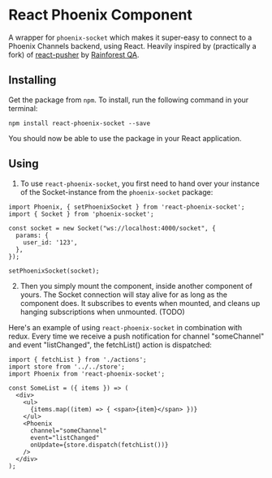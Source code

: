 # React Phoenix Component

A wrapper for `phoenix-socket` which makes it super-easy to connect to a Phoenix Channels backend, using React. Heavily inspired by (practically a fork) of [react-pusher](https://github.com/rainforestapp/react-pusher) by [Rainforest QA](https://github.com/rainforestapp).

## Installing

Get the package from `npm`. To install, run the following command in your terminal:

```
npm install react-phoenix-socket --save
```

You should now be able to use the package in your React application.

## Using

1. To use `react-phoenix-socket`, you first need to hand over your instance of the Socket-instance from the `phoenix-socket` package:

```
import Phoenix, { setPhoenixSocket } from 'react-phoenix-socket';
import { Socket } from 'phoenix-socket';

const socket = new Socket("ws://localhost:4000/socket", {
  params: {
    user_id: '123',
  },
});

setPhoenixSocket(socket);
```

2. Then you simply mount the component, inside another component of yours. The Socket connection will stay alive for as long as the component does. It subscribes to events when mounted, and cleans up hanging subscriptions when unmounted. (TODO)

Here's an example of using `react-phoenix-socket` in combination with redux. Every time we receive a push notification for channel "someChannel" and event "listChanged", the fetchList() action is dispatched:

```
import { fetchList } from './actions';
import store from '../../store';
import Phoenix from 'react-phoenix-socket';

const SomeList = ({ items }) => (
  <div>
    <ul>
      {items.map((item) => { <span>{item}</span> })}
    </ul>
    <Phoenix
      channel="someChannel"
      event="listChanged"
      onUpdate={store.dispatch(fetchList())}
    />
  </div>
);
```
